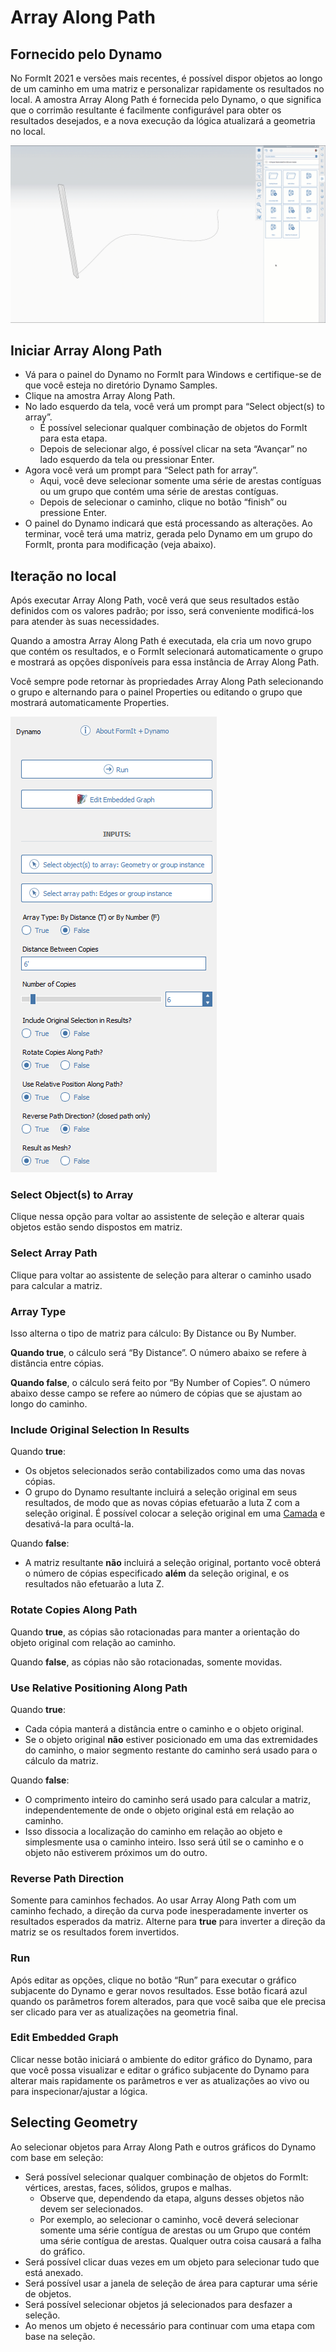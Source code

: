 # Array Along Path

## Fornecido pelo Dynamo

No FormIt 2021 e versões mais recentes, é possível dispor objetos ao longo de um caminho em uma matriz e personalizar rapidamente os resultados no local. A amostra Array Along Path é fornecida pelo Dynamo, o que significa que o corrimão resultante é facilmente configurável para obter os resultados desejados, e a nova execução da lógica atualizará a geometria no local.

![](<../.gitbook/assets/array-along-path (1).gif>)

## Iniciar Array Along Path

* Vá para o painel do Dynamo no FormIt para Windows e certifique-se de que você esteja no diretório Dynamo Samples.
* Clique na amostra Array Along Path.
* No lado esquerdo da tela, você verá um prompt para “Select object(s) to array”.
   * É possível selecionar qualquer combinação de objetos do FormIt para esta etapa.
   * Depois de selecionar algo, é possível clicar na seta “Avançar” no lado esquerdo da tela ou pressionar Enter.
* Agora você verá um prompt para “Select path for array”.
   * Aqui, você deve selecionar somente uma série de arestas contíguas ou um grupo que contém uma série de arestas contíguas.
   * Depois de selecionar o caminho, clique no botão “finish” ou pressione Enter.
* O painel do Dynamo indicará que está processando as alterações. Ao terminar, você terá uma matriz, gerada pelo Dynamo em um grupo do FormIt, pronta para modificação (veja abaixo).

## Iteração no local

Após executar Array Along Path, você verá que seus resultados estão definidos com os valores padrão; por isso, será conveniente modificá-los para atender às suas necessidades.

Quando a amostra Array Along Path é executada, ela cria um novo grupo que contém os resultados, e o FormIt selecionará automaticamente o grupo e mostrará as opções disponíveis para essa instância de Array Along Path.

Você sempre pode retornar às propriedades Array Along Path selecionando o grupo e alternando para o painel Properties ou editando o grupo que mostrará automaticamente Properties.

![](<../.gitbook/assets/array along path (2).png>)

### Select Object(s) to Array <a href="#run" id="run"></a>

Clique nessa opção para voltar ao assistente de seleção e alterar quais objetos estão sendo dispostos em matriz.

### Select Array Path

Clique para voltar ao assistente de seleção para alterar o caminho usado para calcular a matriz.

### Array Type <a href="#run" id="run"></a>

Isso alterna o tipo de matriz para cálculo: By Distance ou By Number.

**Quando true**, o cálculo será “By Distance”. O número abaixo se refere à distância entre cópias.

**Quando false**, o cálculo será feito por “By Number of Copies”. O número abaixo desse campo se refere ao número de cópias que se ajustam ao longo do caminho.

### Include Original Selection In Results

Quando **true**:

* Os objetos selecionados serão contabilizados como uma das novas cópias.
* O grupo do Dynamo resultante incluirá a seleção original em seus resultados, de modo que as novas cópias efetuarão a luta Z com a seleção original. É possível colocar a seleção original em uma [Camada](layers.md) e desativá-la para ocultá-la.

Quando **false**:

* A matriz resultante **não** incluirá a seleção original, portanto você obterá o número de cópias especificado **além** da seleção original, e os resultados não efetuarão a luta Z.

### Rotate Copies Along Path

Quando **true**, as cópias são rotacionadas para manter a orientação do objeto original com relação ao caminho.

Quando **false**, as cópias não são rotacionadas, somente movidas.

### Use Relative Positioning Along Path

Quando **true**:

* Cada cópia manterá a distância entre o caminho e o objeto original.
* Se o objeto original **não** estiver posicionado em uma das extremidades do caminho, o maior segmento restante do caminho será usado para o cálculo da matriz.

Quando **false**:

* O comprimento inteiro do caminho será usado para calcular a matriz, independentemente de onde o objeto original está em relação ao caminho.
* Isso dissocia a localização do caminho em relação ao objeto e simplesmente usa o caminho inteiro. Isso será útil se o caminho e o objeto não estiverem próximos um do outro.

### Reverse Path Direction

Somente para caminhos fechados. Ao usar Array Along Path com um caminho fechado, a direção da curva pode inesperadamente inverter os resultados esperados da matriz. Alterne para **true** para inverter a direção da matriz se os resultados forem invertidos.

### Run <a href="#run" id="run"></a>

Após editar as opções, clique no botão “Run” para executar o gráfico subjacente do Dynamo e gerar novos resultados. Esse botão ficará azul quando os parâmetros forem alterados, para que você saiba que ele precisa ser clicado para ver as atualizações na geometria final.‌

### Edit Embedded Graph <a href="#edit-embedded-graph" id="edit-embedded-graph"></a>

Clicar nesse botão iniciará o ambiente do editor gráfico do Dynamo, para que você possa visualizar e editar o gráfico subjacente do Dynamo para alterar mais rapidamente os parâmetros e ver as atualizações ao vivo ou para inspecionar/ajustar a lógica.

## Selecting Geometry

Ao selecionar objetos para Array Along Path e outros gráficos do Dynamo com base em seleção:

* Será possível selecionar qualquer combinação de objetos do FormIt: vértices, arestas, faces, sólidos, grupos e malhas.
   * Observe que, dependendo da etapa, alguns desses objetos não devem ser selecionados.
   * Por exemplo, ao selecionar o caminho, você deverá selecionar somente uma série contígua de arestas ou um Grupo que contém uma série contígua de arestas. Qualquer outra coisa causará a falha do gráfico.
* Será possível clicar duas vezes em um objeto para selecionar tudo que está anexado.
* Será possível usar a janela de seleção de área para capturar uma série de objetos.
* Será possível selecionar objetos já selecionados para desfazer a seleção.
* Ao menos um objeto é necessário para continuar com uma etapa com base na seleção.
